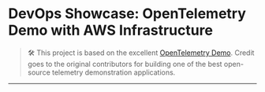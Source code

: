 # DevOps Showcase: OpenTelemetry Demo with AWS Infrastructure

> 🛠️ This project is based on the excellent [OpenTelemetry Demo](https://github.com/open-telemetry/opentelemetry-demo). Credit goes to the original contributors for building one of the best open-source telemetry demonstration applications.

---
